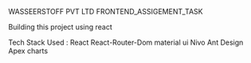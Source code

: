 WASSEERSTOFF PVT LTD FRONTEND_ASSIGEMENT_TASK



Building this project using react

Tech Stack Used :
    React
    React-Router-Dom
    material ui
    Nivo 
    Ant Design
    Apex charts

